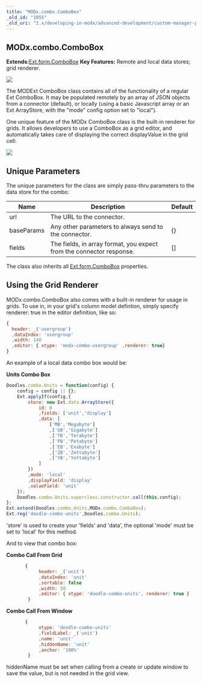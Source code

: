 ```yaml
---
title: "MODx.combo.ComboBox"
_old_id: "1055"
_old_uri: "2.x/developing-in-modx/advanced-development/custom-manager-pages/modext/modx.combo.combobox"
---
```


## MODx.combo.ComboBox

**Extends:**[Ext.form.ComboBox](http://extjs.cachefly.net/ext-3.3.0/docs/?class=Ext.form.ComboBox)
**Key Features:** Remote and local data stores; grid renderer.

![](/download/attachments/18678077/modext_combobox.png?version=1&modificationDate=1250517993000)

The MODExt ComboBox class contains all of the functionality of a regular Ext ComboBox. It may be populated remotely by an array of JSON objects from a connector (default), or locally (using a basic Javascript array or an Ext ArrayStore, with the "mode" config option set to "local").

One unique feature of the MODx ComboBox class is the built-in renderer for grids. It allows developers to use a ComboBox as a grid editor, and automatically takes care of displaying the correct displayValue in the grid cell:

![](/download/attachments/18678077/modext_combobox_grid.png?version=1&modificationDate=1250518045000)

## Unique Parameters

The unique parameters for the class are simply pass-thru parameters to the data store for the combo:

| Name       | Description                                                          | Default |
| ---------- | -------------------------------------------------------------------- | ------- |
| url        | The URL to the connector.                                            |         |
| baseParams | Any other parameters to always send to the connector.                | {}      |
| fields     | The fields, in array format, you expect from the connector response. | \[\]    |

The class also inherits all [Ext.form.ComboBox](http://extjs.cachefly.net/ext-3.3.0/docs/?class=Ext.form.ComboBox) properties.

## Using the Grid Renderer

MODx.combo.ComboBox also comes with a built-in renderer for usage in grids. To use in, in your grid's column model defintion, simply specify renderer: true in the editor definition, like so:

``` javascript 
{
  header: _('usergroup')
  ,dataIndex: 'usergroup'
  ,width: 140
  ,editor: { xtype: 'modx-combo-usergroup' ,renderer: true}
}
```

An example of a local data combo box would be:

**Units Combo Box**
``` javascript 
Doodles.combo.Units = function(config) {
    config = config || {};
    Ext.applyIf(config,{
        store: new Ext.data.ArrayStore({
            id: 0
            ,fields: ['unit','display']
            ,data: [
                ['MB','Megabyte']
                ,['GB','Gigabyte']
                ,['TB','Terabyte']
                ,['PB','Petabyte']
                ,['EB','Exabyte']
                ,['ZB','Zettabyte']
                ,['YB','Yottabyte']
            ]
        })
        ,mode: 'local'
        ,displayField: 'display'
        ,valueField: 'unit'
    });
    Doodles.combo.Units.superclass.constructor.call(this,config);
};
Ext.extend(Doodles.combo.Units,MODx.combo.ComboBox);
Ext.reg('doodle-combo-units',Doodles.combo.Units);
```

'store' is used to create your 'fields' and 'data', the optional 'mode' must be set to 'local' for this method.

And to view that combo box:

**Combo Call From Grid**
``` javascript 
       {
            header: _('unit')
            ,dataIndex: 'unit'
            ,sortable: false
            ,width: 50
            ,editor: { xtype: 'doodle-combo-units', renderer: true }
        }
```

**Combo Call From Window**
``` javascript 
       {
            xtype: 'doodle-combo-units'
            ,fieldLabel: _('unit')
            ,name: 'unit'
            ,hiddenName: 'unit'
            ,anchor: '100%'
        }
```

hiddenName must be set when calling from a create or update window to save the value, but is not needed in the grid view.